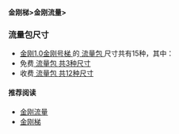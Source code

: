 #### 金刚梯>金刚流量>
### 流量包尺寸

- [ 金刚1.0金刚号梯 ]()的[ 流量包 ](https://a2zitpro.github.io/web/kkdatatrafficpackage)尺寸共有15种，其中：
- 免费[ 流量包 ](https://a2zitpro.github.io/web/kkdatatrafficpackage)[ 共3种尺寸 ](https://a2zitpro.github.io/web/freekkdatatraffic)
- 收费[ 流量包 ](https://a2zitpro.github.io/web/kkdatatrafficpackage)[ 共12种尺寸 ](https://a2zitpro.github.io/web/kkpriceofkkvpn1.0)

#### 推荐阅读
- [金刚流量](https://a2zitpro.github.io/web/list_kkdatatraffic)
- [金刚梯](https://a2zitpro.github.io/web/dlb)

